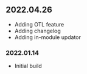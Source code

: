 ## 2022.04.26
- Adding OTL feature
- Adding changelog
- Adding in-module updator

### 2022.01.14
- Initial build
